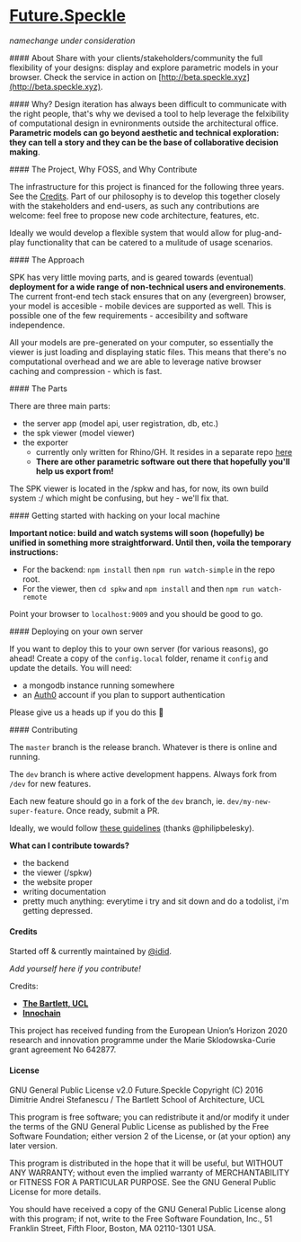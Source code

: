 # [Future.Speckle](http://beta.speckle.xyz)
*namechange under consideration*

#### About 
Share with your clients/stakeholders/community the full flexibility of your designs: display and explore parametric models in your browser. 
Check the service in action on [http://beta.speckle.xyz](http://beta.speckle.xyz).


#### Why? 
Design iteration has always been difficult to communicate with the right people, that's why we devised a tool to help leverage the felxibility of computational design in evnironments outside the architectural office. **Parametric models can go beyond aesthetic and technical exploration: they can tell a story and they can be the base of collaborative decision making**.

#### The Project, Why FOSS, and Why Contribute

The infrastructure for this project is financed for the following three years. See the [Credits](https://github.com/didimitrie/future.speckle#credits). Part of our philosophy is to develop this together closely with the stakeholders and end-users, as such any contributions are welcome: feel free to propose new code architecture, features, etc.

Ideally we would develop a flexible system that would allow for plug-and-play functionality that can be catered to a mulitude of usage scenarios. 

#### The Approach

SPK has very little moving parts, and is geared towards (eventual) **deployment for a wide range of non-technical users and environements**. The current front-end tech stack ensures that on any (evergreen) browser, your model is accesible - mobile devices are supported as well. This is possible one of the few requirements - accesibility and software independence. 

All your models are pre-generated on your computer, so essentially the viewer is just loading and displaying static files. This means that there's no computational overhead and we are able to leverage native browser caching and compression - which is fast.


#### The Parts

There are three main parts: 
- the server app (model api, user registration, db, etc.)
- the spk viewer (model viewer)
- the exporter
  - currently only written for Rhino/GH. It resides in a separate repo [here](https://github.com/didimitrie/speckle.exporter)
  - **There are other parametric software out there that hopefully you'll help us export from!**

The SPK viewer is located in the /spkw and has, for now, its own build system :/ which might be confusing, but hey - we'll fix that. 


#### Getting started with hacking on your local machine

**Important notice: build and watch systems will soon (hopefully) be unified in something more straightforward. Until then, voila the temporary instructions:**

- For the backend: `npm install` then `npm run watch-simple` in the repo root.
- For the viewer, then `cd spkw` and `npm install` and then `npm run watch-remote`

Point your browser to `localhost:9009` and you should be good to go. 


#### Deploying on your own server

If you want to deploy this to your own server (for various reasons), go ahead! Create a copy of the `config.local` folder, rename it `config` and update the details. You will need: 
- a mongodb instance running somewhere 
- an [Auth0](auth0.com/) account if you plan to support authentication

Please give us a heads up if you do this :bow:


#### Contributing

The `master` branch is the release branch. Whatever is there is online and running. 

The `dev` branch is where active development happens. Always fork from `/dev` for new features. 

Each new feature should go in a fork of the `dev` branch, ie. `dev/my-new-super-feature`. Once ready, submit a PR.

Ideally, we would follow [these guidelines](https://www.atlassian.com/git/tutorials/comparing-workflows/gitflow-workflow) (thanks @philipbelesky).

**What can I contribute towards?** 
 - the backend
 - the viewer (/spkw)
 - the website proper
 - writing documentation
 - pretty much anything: everytime i try and sit down and do a todolist, i'm getting depressed. 

#### Credits

Started off & currently maintained by [@idid](http://twitter.com/idid/). 

*Add yourself here if you contribute!*

Credits: 

- **[The Bartlett, UCL](http://www.bartlett.ucl.ac.uk/)**
- **[Innochain](http://innochain.net/)**

This project has received funding from the European Union’s Horizon 2020 research and innovation programme under the Marie Sklodowska-Curie grant agreement No 642877. 

#### License
GNU General Public License v2.0
Future.Speckle
Copyright (C) 2016 Dimitrie Andrei Stefanescu / The Bartlett School of Architecture, UCL

This program is free software; you can redistribute it and/or modify
it under the terms of the GNU General Public License as published by
the Free Software Foundation; either version 2 of the License, or
(at your option) any later version.

This program is distributed in the hope that it will be useful,
but WITHOUT ANY WARRANTY; without even the implied warranty of
MERCHANTABILITY or FITNESS FOR A PARTICULAR PURPOSE.  See the
GNU General Public License for more details.

You should have received a copy of the GNU General Public License along
with this program; if not, write to the Free Software Foundation, Inc.,
51 Franklin Street, Fifth Floor, Boston, MA 02110-1301 USA.
